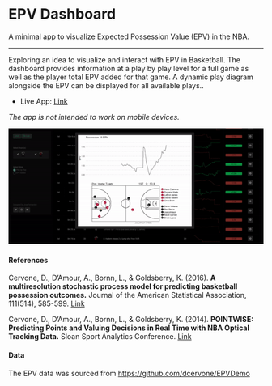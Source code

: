# EPV Dashboard
A minimal app to visualize Expected Possession Value (EPV) in the NBA.

***

Exploring an idea to visualize and interact with EPV in Basketball. The dashboard provides information at a play by play level for a full game as well as the player total EPV added for that game. A dynamic play diagram alongside the EPV can be displayed for all available plays.. 

* Live App: [Link](https://josedv.shinyapps.io/EPV_NBA_Dashboard/)

*The app is not intended to work on mobile devices.*

![](anim2.gif)

#### References

Cervone, D., D’Amour, A., Bornn, L., & Goldsberry, K. (2016). **A multiresolution stochastic process model for predicting basketball possession outcomes.** Journal of the American Statistical Association, 111(514), 585-599. [Link](https://arxiv.org/abs/1408.0777)

Cervone, D., D’Amour, A., Bornn, L., & Goldsberry, K. (2014). **POINTWISE: Predicting Points and Valuing Decisions in Real Time with NBA Optical Tracking Data.** Sloan Sport Analytics Conference. [Link](http://www.lukebornn.com/papers/cervone_ssac_2014.pdf)

#### Data

The EPV data was sourced from https://github.com/dcervone/EPVDemo
